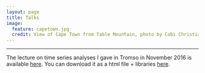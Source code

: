 ```yaml
---
layout: page
title: Talks
image:
  feature: capetown.jpg
  credit: View of Cape Town from Table Mountain, photo by Cobi Christiansen
---
```


---

The lecture on time series analyses I gave in Tromso in November 2016 is available [here](tromso/index.html). You can download it as a html file + libraries [here](tromso.zip).
